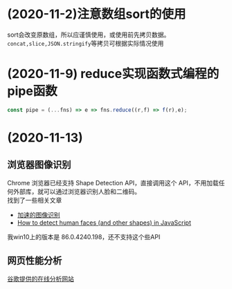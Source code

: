 
# (2020-11-2)注意数组sort的使用  

sort会改变原数组，所以应谨慎使用，或使用前先拷贝数据。`concat,slice,JSON.stringify`等拷贝可根据实际情况使用


# (2020-11-9) reduce实现函数式编程的pipe函数  
```js
const pipe = (...fns) => e => fns.reduce((r,f) => f(r),e);
```

# (2020-11-13) 

## 浏览器图像识别
 
Chrome 浏览器已经支持 Shape Detection API，直接调用这个 API，不用加载任何外部库，就可以通过浏览器识别人脸和二维码。      
找到了一些相关文章  
* [加速的图像识别](https://wicg.github.io/shape-detection-api/index-zh-cn.html#image-sources-for-detection)  
* [How to detect human faces (and other shapes) in JavaScript](https://ckeditor.com/blog/How-to-detect-human-faces-and-other-shapes-in-JavaScript/)

我win10上的版本是 86.0.4240.198，还不支持这个些API


## 网页性能分析    

[谷歌提供的在线分析网站](https://developers.google.com/speed/pagespeed/insights/)